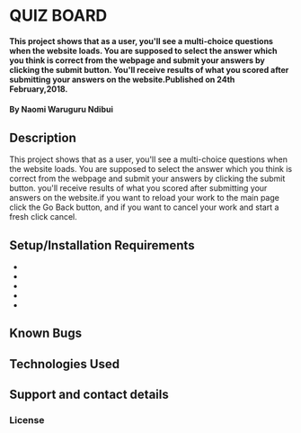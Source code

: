 # QUIZ BOARD
#### This project shows that as a user, you'll see a multi-choice questions when the website loads. You are supposed to select the answer which you think is correct from the webpage and submit your answers by clicking the submit button. You'll receive results of what you scored after submitting your answers on the website.Published on 24th February,2018.
#### By Naomi Waruguru Ndibui
## Description
This project shows that as a user, you'll see a multi-choice questions when the website loads. You are supposed to select the answer which you think is correct from the webpage and submit your answers by clicking the submit button. you'll receive results of what you scored after submitting your answers on the website.if you want to reload your work to the main page click the Go Back button, and if you want to cancel your work and start a fresh click cancel.
## Setup/Installation Requirements
*
*
*
*
*
## Known Bugs


## Technologies Used




## Support and contact details



### License
